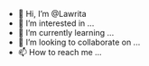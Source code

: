 - 👋 Hi, I’m @Lawrita
- 👀 I’m interested in ...
- 🌱 I’m currently learning ...
- 💞️ I’m looking to collaborate on ...
- 📫 How to reach me ...

<!---
Lawrita/Lawrita is a ✨ special ✨ repository because its `README.md` (this file) appears on your GitHub profile.
You can click the Preview link to take a look at your changes.
--->
